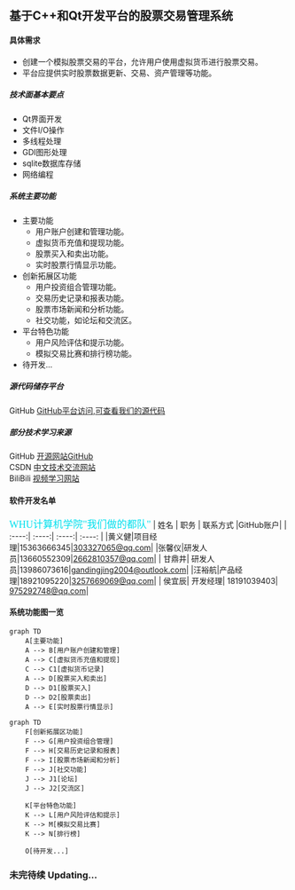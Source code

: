 ## 基于C++和Qt开发平台的股票交易管理系统
#### 具体需求 ####
- 创建一个模拟股票交易的平台，允许用户使用虚拟货币进行股票交易。
- 平台应提供实时股票数据更新、交易、资产管理等功能。

##### 技术面基本要点 #####
- Qt界面开发
- 文件I/O操作
- 多线程处理
- GDI图形处理
- sqlite数据库存储
- 网络编程

##### 系统主要功能 #####
- 主要功能 
    - 用户账户创建和管理功能。
    - 虚拟货币充值和提现功能。
    - 股票买入和卖出功能。
    - 实时股票行情显示功能。
- 创新拓展区功能
    - 用户投资组合管理功能。
    - 交易历史记录和报表功能。
    - 股票市场新闻和分析功能。
    - 社交功能，如论坛和交流区。
- 平台特色功能
    -  用户风险评估和提示功能。
    - 模拟交易比赛和排行榜功能。
- 待开发...

##### 源代码储存平台 #####
GitHub [GitHub平台访问,可查看我们的源代码](https://github.com)<br>
##### 部分技术学习来源 #####
GitHub [开源网站GitHub](https://github.com)<br>
CSDN   [中文技术交流网站](https://github.net)<br>
BiliBili [视频学习网站](https://bilibili.com)<br>
#### 软件开发名单 ####

<font face="楷体" color=purple+green size=4>WHU计算机学院"我们做的都队"</font>
| 姓名 | 职务 | 联系方式 |GitHub账户|
| :----:| :----:| :----:| :----:  |
|黄义健|项目经理|15363666345|303327065@qq.com|
|张馨仪|研发人员|13660552309|2662810357@qq.com|
| 甘鼎井| 研发人员|13986073616|gandingjing2004@outlook.com|
|汪裕航|产品经理|18921095220|3257669069@qq.com|
| 侯宜辰| 开发经理| 18191039403| 975292748@qq.com|
#### 系统功能图一览 ####
```mermaid
graph TD
    A[主要功能] 
    A --> B[用户账户创建和管理]
    A --> C[虚拟货币充值和提现]
    C --> C1[虚拟货币记录]
    A --> D[股票买入和卖出]
    D --> D1[股票买入]
    D --> D2[股票卖出]
    A --> E[实时股票行情显示]
```
```mermaid
graph TD
    F[创新拓展区功能]
    F --> G[用户投资组合管理]
    F --> H[交易历史记录和报表]
    F --> I[股票市场新闻和分析]
    F --> J[社交功能]
    J --> J1[论坛]
    J --> J2[交流区]

    K[平台特色功能]
    K --> L[用户风险评估和提示]
    K --> M[模拟交易比赛]
    K --> N[排行榜]

    O[待开发...]

```
### 未完待续 Updating...
